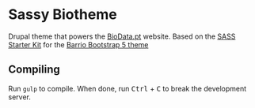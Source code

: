 # Sassy Biotheme

Drupal theme that powers the [BioData.pt](https://biodata.pt) website.
Based on the [SASS Starter Kit](https://www.drupal.org/project/bootstrap_sass) for the [Barrio Bootstrap 5 theme](https://www.drupal.org/project/bootstrap_barrio)

## Compiling
Run `gulp` to compile. When done, run <kbd>Ctrl</kbd> + <kbd>C</kbd> to break the development server.
